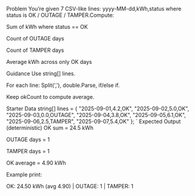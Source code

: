 Problem
You’re given 7 CSV-like lines: yyyy-MM-dd,kWh,status where status is OK / OUTAGE / TAMPER.Compute:

Sum of kWh where status == OK

Count of OUTAGE days

Count of TAMPER days

Average kWh across only OK days

Guidance
Use string[] lines.

For each line: Split(','), double.Parse, if/else if.

Keep okCount to compute average.

Starter Data
string[] lines = {    "2025-09-01,4.2,OK",    "2025-09-02,5.0,OK",    "2025-09-03,0.0,OUTAGE",    "2025-09-04,3.8,OK",    "2025-09-05,6.1,OK",    "2025-09-06,2.5,TAMPER",    "2025-09-07,5.4,OK"  };   `
Expected Output (deterministic)
OK sum = 24.5 kWh

OUTAGE days = 1

TAMPER days = 1

OK average = 4.90 kWh

Example print:

  OK: 24.50 kWh (avg 4.90) | OUTAGE: 1 | TAMPER: 1  